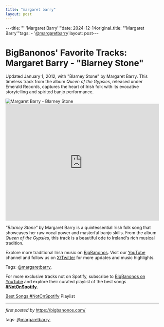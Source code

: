 ```yaml
---
title: "margaret barry"
layout: post
---
```

---title: "' 'Margaret Barry''"date: 2024-12-14original_title: "'Margaret Barry'"tags:  - '[@margaretbarry](/tags/margaretbarry/)'layout: post---<!-- Post Title --><h1 >BigBanonos' Favorite Tracks: Margaret Barry - "Blarney Stone"</h1> <!-- Introductory Text --><p >Updated January 1, 2012, with "Blarney Stone" by Margaret Barry. This timeless track from the album <em>Queen of the Gypsies</em>, released under Emerald Records, captures the heart of Irish folk with its evocative storytelling and spirited banjo performance.</p> <!-- Featured Image --><div > <img src="https://i.ytimg.com/vi/KNZBs7uTLGc/mqdefault.jpg" alt="Margaret Barry - Blarney Stone" /></div> <!-- YouTube Video Embed --><div > <iframe width="100%" height="385" src="https://www.youtube.com/embed/KNZBs7uTLGc" title="Margaret Barry The Blarney Stone" frameborder="0" allow="accelerometer; autoplay; clipboard-write; encrypted-media; gyroscope; picture-in-picture; web-share" referrerpolicy="strict-origin-when-cross-origin" allowfullscreen></iframe></div> <!-- Song Information --><div > <p><em>"Blarney Stone"</em> by Margaret Barry is a quintessential Irish folk song that showcases her raw vocal power and masterful banjo skills. From the album <em>Queen of the Gypsies</em>, this track is a beautiful ode to Ireland's rich musical tradition.</p></div> <!-- Footer Links --><div > <p>Explore more traditional Irish music on <a href="https://bigbanonos.com/" target="_blank">BigBanonos</a>. Visit our <a href="https://www.youtube.com/[@BigBanonos](/tags/BigBanonos/)" target="_blank">YouTube</a> channel and follow us on <a href="https://x.com/bigbanonos" target="_blank">X/Twitter</a> for more updates and music highlights.</p></div> <!-- Tags --><p >Tags: [@margaretbarry](/tags/margaretbarry/),</p><!--Subscribe and Playlist Links--><div>    <p>For more exclusive tracks not on Spotify, subscribe to <a href="https://www.youtube.com/[@BigBanonos](/tags/BigBanonos/)" target="_blank">BigBanonos on YouTube</a> and explore their curated playlist of the best songs <strong>[#NotOnSpotify](/tags/NotOnSpotify/)</strong>.</p>    <p><a href="https://www.youtube.com/playlist?list=PLtuNtuTatqI0kFahUCbtbfenC_ET5O_tr" target="_blank">Best Songs [#NotOnSpotify](/tags/NotOnSpotify/) Playlist<br /></a></p></div><hr /><p><em>first posted by</em> <a href="https://bigbanonos.com/" rel="noopener" target="_new">https://bigbanonos.com/</a></p><p>tags: [@margaretbarry](/tags/margaretbarry/),</p>